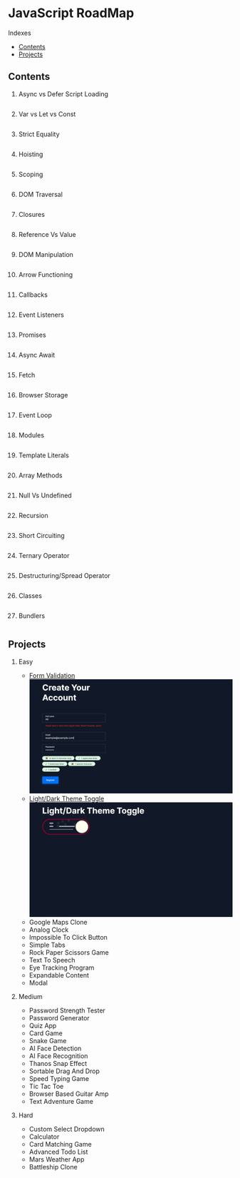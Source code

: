 # JavaScript RoadMap

Indexes

- [Contents](#Contents)
- [Projects](#Projects)

## Contents

1. Async vs Defer Script Loading

```js

```

2. Var vs Let vs Const

```js

```

3. Strict Equality

```js

```

4. Hoisting

```js

```

5. Scoping

```js

```

6. DOM Traversal

```js

```

7. Closures

```js

```

8. Reference Vs Value

```js

```

9. DOM Manipulation

```js

```

10. Arrow Functioning

```js

```

11. Callbacks

```js

```

12. Event Listeners

```js

```

13. Promises

```js

```

14. Async Await

```js

```

15. Fetch

```js

```

16. Browser Storage

```js

```

17. Event Loop

```js

```

18. Modules

```js

```

19. Template Literals

```js

```

20. Array Methods

```js

```

21. Null Vs Undefined

```js

```

22. Recursion

```js

```

23. Short Circuiting

```js

```

24. Ternary Operator

```js

```

25. Destructuring/Spread Operator

```js

```

26. Classes

```js

```

27. Bundlers

```js

```

## Projects

1. Easy

   - [Form Validation](https://roopaish.github.io/Javascript-RoadMap/Form%20Validation/)
     <img src='img/form-validation.png' >
   - [Light/Dark Theme Toggle](https://roopaish.github.io/Javascript-RoadMap/Theme%20Toggle/)
     <img src='img/theme-toggle.png' >
   - Google Maps Clone
   - Analog Clock
   - Impossible To Click Button
   - Simple Tabs
   - Rock Paper Scissors Game
   - Text To Speech
   - Eye Tracking Program
   - Expandable Content
   - Modal

2. Medium

   - Password Strength Tester
   - Password Generator
   - Quiz App
   - Card Game
   - Snake Game
   - AI Face Detection
   - AI Face Recognition
   - Thanos Snap Effect
   - Sortable Drag And Drop
   - Speed Typing Game
   - Tic Tac Toe
   - Browser Based Guitar Amp
   - Text Adventure Game

3. Hard

   - Custom Select Dropdown
   - Calculator
   - Card Matching Game
   - Advanced Todo List
   - Mars Weather App
   - Battleship Clone
